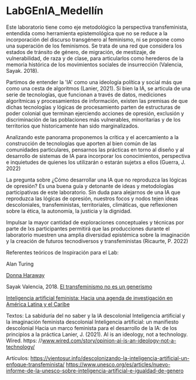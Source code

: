 # LabGEnIA_Medellín

Este laboratorio tiene como eje metodológico la perspectiva transfeminista, entendida como herramienta epistemológica que no se reduce a la incorporación del discurso transgénero al feminismo, ni se propone como una superación de los feminismos. Se trata de una red que considera los estados de tránsito de género, de migración, de mestizaje, de vulnerabilidad, de raza y de clase, para articularlos como herederos de la memoria histórica de los movimientos sociales de insurrección (Valencia, Sayak. 2018).

Partimos de entender la 'lA' como una ideología política y social más que como una cesta de algoritmos (Lanier, 2021). Si bien la IA, se articula de una serie de tecnologías, que funcionan a través de datos, mediciones algorítmicas y procesamientos de información, existen las premisas de que dichas tecnologías y lógicas de procesamiento parten de estructuras de poder colonial que terminan ejerciendo acciones de opresión, exclusión y discriminación de las poblaciones más vulnerables, minoritarias y de los territorios que historicamente han sido marginalizados. 

Analizando este panorama proponemos la crítica y el acercamiento a la construcción de tecnologías que aporten al bien común de las comunidades particulares, pensarnos las prácticas en torno al diseño y al desarrollo de sistemas de IA para incorporar los conocimientos, perspectiva e inquietudes de quienes los utilizarán o estarán sujetxs a ellos (Guerra, J. 2022)

La pregunta sobre ¿Cómo desarrollar una IA que no reproduzca las lógicas de opresión? Es una buena guía y detonante de ideas y metodologías participativas de este laboratorio. Sin duda para alejarnos de una IA que reproduzca las lógicas de opresión, nuestros focos y nodos tejen ideas descoloniales, transfeministas, territoriales, climáticas, que reflexionen sobre la ética, la autonomía, la justicia y la dignidad. 

Impulsar la mayor cantidad de exploraciones conceptuales y técnicas por parte de lxs participantes permitirá que las producciones durante el laboratorio muestren una amplia diversidad epistémica sobre la imaginación y la creación de futuros tecnodiversos y transfeministas (Ricaurte, P. 2022)


Referentes teóricos de Inspiración para el Lab: 

Alan Turing

[Donna Haraway](https://xenero.webs.uvigo.es/profesorado/beatriz_suarez/ciborg.pdf)

Sayak Valencia, 2018.  [El transfeminismo no es un generismo](https://www.scielo.cl/scielo.php?script=sci_arttext&pid=S0719-36962018000200027#:~:text=Al%20igual%20que%20otros%20movimientos,o%20dialogar%20con%20el%20Estado)  

[Inteligencia artificial feminista: Hacia una agenda de investigación en América Latina y el Caribe](https://archive.org/details/inteligencia-artificial-feminista/page/n1/mode/2up?view=theater) 

Textos: 
La sabiduría del no saber y la lA descolonial
Inteligencia artificial y la imaginación feminista descolonial
Inteligencia artificial: un manifiesto descolonial
Hacia un marco feminista para el desarrollo de la IA: de los principios a la práctica 
Lanier, J. (2021). Al is an ideology, not a technology. Wired.
https: //www.wired.com/story/opinion-ai-is-an-ideology-not-a-technology/ 

Artículos:
https://vientosur.info/descolonizando-la-inteligencia-artificial-un-enfoque-transfeminista/ 
https://www.unesco.org/es/articles/nuevo-informe-de-la-unesco-sobre-inteligencia-artificial-e-igualdad-de-genero

